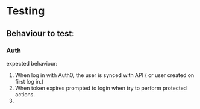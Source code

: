 # Testing
## Behaviour to test:

### Auth
expected behaviour:
1. When log in with Auth0, the user is synced with API ( or user created on
first log in.)
2. When token expires prompted to login when try to perform protected actions.
3.
